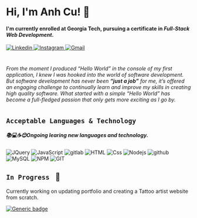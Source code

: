 # Hi, I'm Anh Cu! 👋
#### I'm currently enrolled at Georgia Tech, pursuing a certificate in ***Full-Stack Web Development***.
<a href="https://www.linkedin.com/in/anh-cu">
  <img
    alt="Linkedin"
    src="https://img.shields.io/badge/linkedin-0077B5?logo=linkedin&logoColor=white&style=for-the-badge"
  />
</a>
<a href="https://www.instagram.com/turnm3anh/">
  <img
    alt="Instagram"
    src="https://img.shields.io/badge/Instagram-E4405F?logo=instagram&logoColor=white&style=for-the-badge"
  />
</a>
<a href="mailto:anhcu714@gmail.com">
  <img
    alt="Gmail"
    src="https://img.shields.io/badge/Gmail-D14836?style=for-the-badge&logo=gmail&logoColor=white"
  />
</a>

#
*From the moment I produced “Hello World” in the console of my first application,
I knew I was hooked into the world of software development. But software
development has never been ***“just a job”*** for me, it’s offered an engaging
challenge to continually learn and improve my skills in creating high quality
software. What started with a simple “Hello World” has become a full-fledged
passion that only gets more exciting as I go by.*

#

## `Acceptable Languages & Technology` 
##### 📚💻☕😊Ongoing learing new languages and technology.
<p>
   <img alt="JQuery" src="https://img.shields.io/badge/jquery-%230769AD.svg?style=for-the-badge&logo=jquery&logoColor=white" />
   <img alt="JavaScript" src="https://img.shields.io/badge/JavaScript-F7DF1E?logo=javascript&logoColor=white&style=for-the-badge" />
   <img alt="gitlab" src="https://img.shields.io/badge/gitlab-%23181717.svg?style=for-the-badge&logo=gitlab&logoColor=white" /> 
   <img alt="HTML" src="https://img.shields.io/badge/HTML-E34F26?logo=html5&logoColor=white&style=for-the-badge" />
   <img alt="Css" src="https://img.shields.io/badge/CSS-1572B6?logo=css3&logoColor=white&style=for-the-badge" />
   <img alt="Nodejs" src="https://img.shields.io/badge/node.js-%2343853D.svg?style=for-the-badge&logo=node.js&logoColor=white" />
   <img alt="github" src="https://img.shields.io/badge/github-%23121011.svg?style=for-the-badge&logo=github&logoColor=white" />
   <img alt="MySQL" src="https://img.shields.io/badge/mysql-%2300f.svg?style=for-the-badge&logo=mysql&logoColor=white" />
   <img alt="NPM" src="https://img.shields.io/badge/NPM-%23000000.svg?style=for-the-badge&logo=npm&logoColor=white" />
   <img alt="GIT" src="https://img.shields.io/badge/git-%23F05033.svg?style=for-the-badge&logo=git&logoColor=white" />  
</p>


## `In Progress ` 🚧 
Currently working on updating portfolio and creating a Tattoo artist website from scratch.
                                                                                                                   
 [![Generic badge](https://img.shields.io/badge/<SUBJECT>-<STATUS>-<COLOR>.svg)](https://shields.io/)



